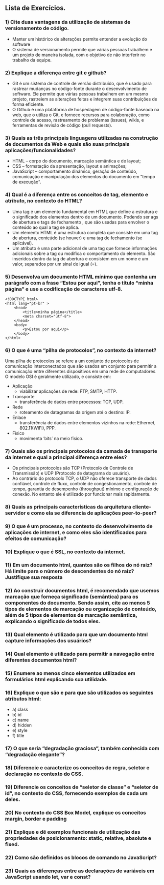 ## Lista de Exercícios.

### 1) Cite duas vantagens da utilização de sistemas de versionamento de código.
- Manter um histórico de alterações permite entender a evolução do software
- O sistema de versionamento permite que várias pessoas trabalhem e um projeto de maneira isolada, com o objetivo de não interferir no trabalho da equipe.
### 2) Explique a diferença entre git e github?
- Git é um sistema de controle de versão distribuído, que é usado para rastrear mudanças no código-fonte durante o desenvolvimento de software. Ele permite que várias pessoas trabalhem em um mesmo projeto, rastreiem as alterações feitas e integrem suas contribuições de forma eficiente.
- O Github é uma plataforma de hospedagem de código-fonte baseada na web, que o utiliza o Git, e fornece recursos para colaboração, como controle de acesso, rastreamento de problemas (issues), wikis, e ferramentas de revisão de código (pull requests).
### 3) Quais as três principais linguagens utilizadas na construção de documentos da Web e quais são suas principais aplicações/funcionalidades?
- HTML – corpo do documento, marcação semântica e de layout;
- CSS – formatação da apresentação, layout e animações;
- JavaScript – comportamento dinâmico, geração de conteúdo, comunicação e manipulação dos elementos do documento em ”tempo de execução”.
### 4) Qual é a diferença entre os conceitos de tag, elemento e atributo, no contexto do HTML?
- Uma tag é um elemento fundamental em HTML que define a estrutura e o significado dos elementos dentro de um documento. Podendo ser ags de abertura <tag> e tags de fechamento </tag>, que são usadas para envolver o conteúdo ao qual a tag se aplica.
- Um elemento HTML é uma estrutura completa que consiste em uma tag de abertura, conteúdo (se houver) e uma tag de fechamento (se aplicável).
- Um atributo é uma parte adicional de uma tag que fornece informações adicionais sobre a tag ou modifica o comportamento do elemento. São inseridos dentro da tag de abertura e consistem em um nome e um valor, separados por um sinal de igual (=).
### 5) Desenvolva um documento HTML mínimo que contenha um parágrafo com a frase “Estou por aqui”, tenha o título “minha página” e use a codificação de caracteres utf-8.
```
<!DOCTYPE html>
<html lang="pt-br" > 
    <head>
        <title>minha página</title>
        <meta charset="utf-8">
    </head>
    <body>
        <p>Estou por aqui</p>
    </body>
</html>
```
### 6) O que é uma “pilha de protocolos”, no contexto da internet?
Uma pilha de protocolos se refere a um conjunto de protocolos de comunicação interconectados que são usados em conjunto para permitir a comunicação entre diferentes dispositivos em uma rede de computadores. O modelo OSI é geralmente utilizado, e consiste em:
- Aplicação
  - viabilizar aplicações de rede: FTP, SMTP, HTTP.
- Transporte
  - transferência de dados entre processos: TCP, UDP.
- Rede
  - roteamento de datagramas da origem até o destino: IP.
- Enlace
  - transferência de dados entre elementos vizinhos na rede: Ethernet, 802.11(WiFi), PPP.
- Físico
  - movimenta ‘bits’ na meio físico.
### 7) Quais são os principais protocolos da camada de transporte da internet e qual a principal diferença entre eles?
- Os principais protocolos são TCP (Protocolo de Controle de Transmissão) e UDP (Protocolo de datagrama do usuário).
- Ao contrário do protocolo TCP, o UDP não oferece transporte de dados confiável, controle de fluxo, controle de congestionamento, controle de tempo, garantia de desempenho (throughput) mínimo e configuração de conexão. No entanto ele é utilizado por funcionar mais rapidamente. 
### 8) Quais as principais características da arquitetura cliente-servidor e como ela se diferencia de aplicações peer-to-peer?
### 9) O que é um processo, no contexto do desenvolvimento de aplicações de internet, e como eles são identificados para efeitos de comunicação?
### 10) Explique o que é SSL, no contexto da internet.
### 11) Em um documento html, quantos são os filhos do nó raiz? Há limite para o número de descendentes do nó raiz? Justifique sua resposta
### 12) Ao construir documentos html, é recomendado que usemos marcação que forneça significado (semântica) para os componentes do documento. Sendo assim, cite ao menos 5 tipos de elementos de marcação ou organização de conteúdo, além de 5 tipos de elementos de marcação semântica, explicando o significado de todos eles.
### 13) Qual elemento é utilizado para que um documento html capture informações dos usuários?
### 14) Qual elemento é utilizado para permitir a navegação entre diferentes documentos html?
### 15) Enumere ao menos cinco elementos utilizados em formulários html explicando sua utilidade.
### 16) Explique o que são e para que são utilizados os seguintes atributos html:
- a) class
- b) id
- c) name
- d) hidden
- e) style
- f) title
### 17) O que seria “degradação graciosa”, também conhecida com “degradação elegante”?
### 18) Diferencie e caracterize os conceitos de regra, seletor e declaração no contexto do CSS.
### 19) Diferencie os conceitos de “seletor de classe” e “seletor de id”, no contexto do CSS, fornecendo exemplos de cada um deles.
### 20) No contexto do CSS Box Model, explique os conceitos margin, border e padding
### 21) Explique e dê exemplos funcionais de utilização das propriedades de posicionamento: static, relative, absolute e fixed.
### 22) Como são definidos os blocos de comando no JavaScript?
### 23) Quais as diferenças entre as declarações de variáveis em JavaScript usando let, var e const?
